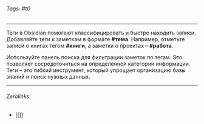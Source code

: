 ###### Tags:  #t0
___
Теги в Obsidian помогают классифицировать и быстро находить записи. Добавляйте теги к заметкам в формате **#тема**. Например, отметьте записи о книгах тегом **#книги**, а заметки о проектах – **#работа**.

Используйте панель поиска для фильтрации заметок по тегам. Это позволяет сосредоточиться на определённой категории информации. Теги – это гибкий инструмент, который упрощает организацию базы знаний и поиск нужных данных.
___
###### Zerolinks: 
- [[]]